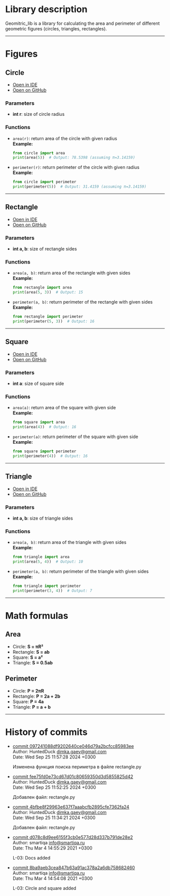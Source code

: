 # Library description
Geomitric_lib is a library for calculating the area and perimeter of different geometric figures (circles, triangles, rectangles).

---

# Figures

## Circle
- [Open in IDE](./circle.py)
- [Open on GitHub](https://github.com/HuntedDuck/geometric_lib/blob/new_features_%3C465483/circle.py)

### Parameters
- **int r**: size of circle radius  

### Functions
- `area(r)`: return area of the circle with given radius  
    **Example:**
    ```python
    from circle import area
    print(area(5))  # Output: 78.5398 (assuming π=3.14159)
    ```
- `perimeter(r)`: return perimeter of the circle with given radius  
    **Example:**
    ```python
    from circle import perimeter
    print(perimeter(5))  # Output: 31.4159 (assuming π=3.14159)
    ```

---

## Rectangle
- [Open in IDE](./rectangle.py)
- [Open on GitHub](https://github.com/HuntedDuck/geometric_lib/blob/new_features_%3C465483/rectangle.py)

### Parameters
- **int a, b**: size of rectangle sides  

### Functions
- `area(a, b)`: return area of the rectangle with given sides  
    **Example:**
    ```python
    from rectangle import area
    print(area(5, 3))  # Output: 15
    ```
- `perimeter(a, b)`: return perimeter of the rectangle with given sides  
    **Example:**
    ```python
    from rectangle import perimeter
    print(perimeter(5, 3))  # Output: 16
    ```

---

## Square
- [Open in IDE](./square.py)
- [Open on GitHub](https://github.com/HuntedDuck/geometric_lib/blob/new_features_%3C465483/square.py)

### Parameters
- **int a**: size of square side  

### Functions
- `area(a)`: return area of the square with given side  
    **Example:**
    ```python
    from square import area
    print(area(4))  # Output: 16
    ```
- `perimeter(a)`: return perimeter of the square with given side  
    **Example:**
    ```python
    from square import perimeter
    print(perimeter(4))  # Output: 16
    ```

---

## Triangle
- [Open in IDE](./triangle.py)
- [Open on GitHub](https://github.com/HuntedDuck/geometric_lib/blob/new_features_%3C465483/triangle.py)

### Parameters
- **int a, b**: size of triangle sides  

### Functions
- `area(a, b)`: return area of the triangle with given sides  
    **Example:**
    ```python
    from triangle import area
    print(area(5, 4))  # Output: 10
    ```
- `perimeter(a, b)`: return perimeter of the triangle with given sides  
    **Example:**
    ```python
    from triangle import perimeter
    print(perimeter(3, 4))  # Output: 7
    ```

---

# Math formulas

## Area
- Circle: **S = πR²**
- Rectangle: **S = ab**
- Square: **S = a²**
- Triangle: **S = 0.5ab**

## Perimeter
- Circle: **P = 2πR**
- Rectangle: **P = 2a + 2b**
- Square: **P = 4a**
- Triangle: **P = a + b**

---

# History of commits 
- [commit 097241088df9202640ce046d79a2bcfcc85983ee](https://github.com/HuntedDuck/geometric_lib/commit/097241088df9202640ce046d79a2bcfcc85983ee)  
Author: HuntedDuck <dimka.gaev@gmail.com>  
Date:   Wed Sep 25 11:57:28 2024 +0300  

    Изменена функция поиска периметра в файле rectangle.py

- [commit fee75fd0e73cd67d01c80659350d3d5855825d42](https://github.com/HuntedDuck/geometric_lib/commit/fee75fd0e73cd67d01c80659350d3d5855825d42)  
Author: HuntedDuck <dimka.gaev@gmail.com>  
Date:   Wed Sep 25 11:52:25 2024 +0300  

    Добавлен файл: rectangle.py

- [commit 4bfbe8f29963e637f7aaabcfb2895cfe7362fa24](https://github.com/HuntedDuck/geometric_lib/commit/4bfbe8f29963e637f7aaabcfb2895cfe7362fa24)  
Author: HuntedDuck <dimka.gaev@gmail.com>  
Date:   Wed Sep 25 11:34:21 2024 +0300  

    Добавлен файл: rectangle.py

- [commit d078c8d9ee6155f3cb0e577d28d337b791de28e2](https://github.com/HuntedDuck/geometric_lib/commit/d078c8d9ee6155f3cb0e577d28d337b791de28e2)  
Author: smartiqa <info@smartiqa.ru>  
Date:   Thu Mar 4 14:55:29 2021 +0300  

    L-03: Docs added

- [commit 8ba9aeb3cea847b63a91ac378a2a6db758682460](https://github.com/HuntedDuck/geometric_lib/commit/8ba9aeb3cea847b63a91ac378a2a6db758682460)  
Author: smartiqa <info@smartiqa.ru>  
Date:   Thu Mar 4 14:54:08 2021 +0300  

    L-03: Circle and square added
